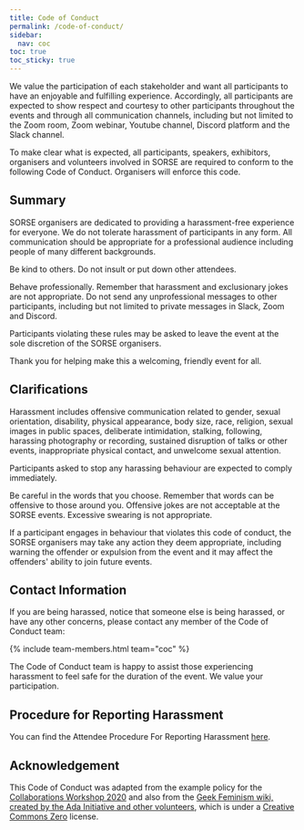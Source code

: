 ```yaml
---
title: Code of Conduct
permalink: /code-of-conduct/
sidebar:
  nav: coc
toc: true
toc_sticky: true
---
```


We value the participation of each stakeholder and want all participants to have an enjoyable and fulfilling experience. Accordingly, all participants are expected to show respect and courtesy to other participants throughout the events and through all communication channels, including but not limited to the Zoom room, Zoom webinar, Youtube channel, Discord platform and the Slack channel.  

To make clear what is expected, all participants, speakers, exhibitors, organisers and volunteers involved in SORSE are required to conform to the following Code of Conduct. Organisers will enforce this code.

## Summary

SORSE organisers are dedicated to providing a harassment-free experience for everyone. We do not tolerate harassment of participants in any form.  All communication should be appropriate for a professional audience including people of many different backgrounds.

Be kind to others. Do not insult or put down other attendees.

Behave professionally. Remember that harassment and exclusionary jokes are not appropriate. Do not send any unprofessional messages to other participants, including but not limited to private messages in Slack, Zoom and Discord.

Participants violating these rules may be asked to leave the event at the sole discretion of the SORSE organisers.

Thank you for helping make this a welcoming, friendly event for all.


## Clarifications

Harassment includes offensive communication related to gender, sexual orientation, disability, physical appearance, body size, race, religion, sexual images in public spaces, deliberate intimidation, stalking, following, harassing photography or recording, sustained disruption of talks or other events, inappropriate physical contact, and unwelcome sexual attention.

Participants asked to stop any harassing behaviour are expected to comply immediately.

Be careful in the words that you choose. Remember that words can be offensive to those around you. Offensive jokes are not acceptable at the SORSE events. Excessive swearing is not appropriate.

If a participant engages in behaviour that violates this code of conduct, the SORSE organisers may take any action they deem appropriate, including warning the offender or expulsion from the event and it may affect the offenders' ability to join future events.

## Contact Information

If you are being harassed, notice that someone else is being harassed, or have any other concerns, please contact any member of the Code of Conduct team:

{% include team-members.html team="coc" %}

The Code of Conduct team is happy to assist those experiencing harassment to feel safe for the duration of the event. We value your participation.

## Procedure for Reporting Harassment

You can find the Attendee Procedure For Reporting Harassment [here](report).

## Acknowledgement

This Code of Conduct was adapted from the example policy for the [Collaborations Workshop 2020](https://www.software.ac.uk/cw20/code-conduct) and also from the [Geek Feminism wiki, created by the Ada Initiative and other volunteers](http://geekfeminism.wikia.com/wiki/Conference_anti-harassment/Policy), which is under a [Creative Commons Zero](https://creativecommons.org/publicdomain/zero/1.0/) license.
